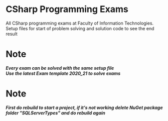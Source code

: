 # CSharp Programming Exams
 All CSharp programming exams at Faculty of Information Technologies. 
Setup files for start of problem solving and solution code to see the end result
# Note
***Every exam can be solved with the same setup file***<br>
***Use the latest Exam template 2020_21 to solve exams***
<br />
# Note
***First do rebuild to start a project, if it's not working delete NuGet package folder "SQLServerTypes" and do rebuild again*** 


